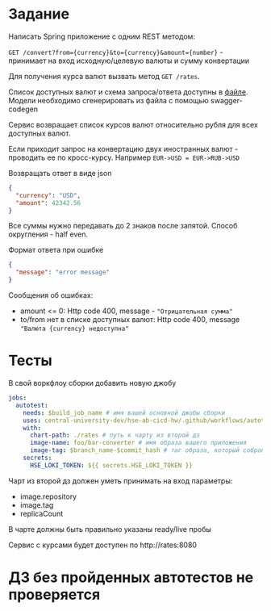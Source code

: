 # Задание

Написать Spring приложение с одним REST методом:

`GET /convert?from={currency}&to={currency}&amount={number}` - принимает на вход исходную/целевую
валюты и сумму конвертации

Для получения курса валют вызвать метод `GET /rates`.

Список доступных валют и схема запроса/ответа доступны в [файле](../common/src/main/openapi/api.yml). Модели необходимо сгенерировать из файла с помощью swagger-codegen

Сервис возвращает список курсов валют относительно рубля для всех доступных валют.

Если приходит запрос на конвертацию двух иностранных валют - проводить ее по кросс-курсу. Например `EUR->USD = EUR->RUB->USD`

Возвращать ответ в виде json

```json
{
  "currency": "USD",
  "amount": 42342.56
}
```

Все суммы нужно передавать до 2 знаков после запятой. Способ округления - half even.

Формат ответа при ошибке

```json
{
  "message": "error message"
}
```

Сообщения об ошибках:

+ amount <= 0: Http code 400, message - `"Отрицательная сумма"`
+ to/from нет в списке доступных валют: Http code 400, message `"Валюта {currency} недоступна"`

# Тесты

В свой воркфлоу сборки добавить новую джобу

```yaml
jobs:
  autotest:
    needs: $build_job_name # имя вашей основной джобы сборки
    uses: central-university-dev/hse-ab-cicd-hw/.github/workflows/autotests.yml@main
    with:
      chart-path: ./rates # путь к чарту из второй дз
      image-name: foo/bar-converter # имя образа вашего приложения
      image-tag: $branch_name-$commit_hash # таг образа, который собран в рамках данного ПРа
    secrets:
      HSE_LOKI_TOKEN: ${{ secrets.HSE_LOKI_TOKEN }}
```

Чарт из второй дз должен уметь принимать на вход параметры:

+ image.repository
+ image.tag
+ replicaCount

В чарте должны быть правильно указаны ready/live пробы

Сервис с курсами будет доступен по http://rates:8080

# ДЗ без пройденных автотестов не проверяется
